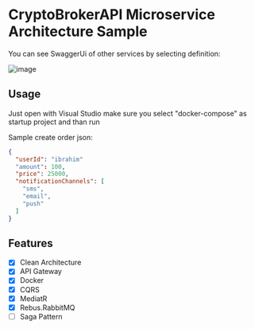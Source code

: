 # CryptoBrokerAPI Microservice Architecture Sample

You can see SwaggerUi of other services by selecting definition:

![image](https://github.com/iBener/CryptoBrokerApi/assets/5037744/6855742b-dc70-43bc-9dfe-b48c016f9aca)

## Usage
Just open with Visual Studio make sure you select "docker-compose" as startup project and than run

Sample create order json:
```json
{
  "userId": "ibrahim"
  "amount": 100,
  "price": 25000,
  "notificationChannels": [
    "sms",
    "email",
    "push"
  ]
}
```

## Features

- [x] Clean Architecture
- [x] API Gateway
- [x] Docker
- [x] CQRS
- [x] MediatR
- [x] Rebus.RabbitMQ
- [ ] Saga Pattern
